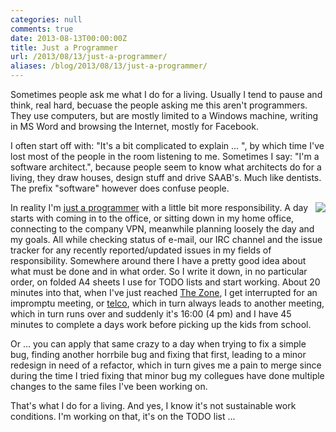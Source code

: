 ```yaml
---
categories: null
comments: true
date: 2013-08-13T00:00:00Z
title: Just a Programmer
url: /2013/08/13/just-a-programmer/
aliases: /blog/2013/08/13/just-a-programmer/
---
```


Sometimes people ask me what I do for a living.  Usually I tend to
pause and think, real hard, becuase the people asking me this aren't
programmers.  They use computers, but are mostly limited to a Windows
machine, writing in MS Word and browsing the Internet, mostly for
Facebook.

I often start off with: "It's a bit complicated to explain ... ", by
which time I've lost most of the people in the room listening to me.
Sometimes I say: "I'm a software architect.", because people seem to
know what architects do for a living, they draw houses, design stuff
and drive SAAB's.  Much like dentists.  The prefix "software" however
does confuse people.

<!--more-->

<img style="float: right" src="/images/programming-in-a-nutshell.gif">

In reality I'm [just a programmer][1] with a little bit more
responsibility.  A day starts with coming in to the office, or sitting
down in my home office, connecting to the company VPN, meanwhile
planning loosely the day and my goals.  All while checking status of
e-mail, our IRC channel and the issue tracker for any recently
reported/updated issues in my fields of responsibility.  Somewhere
around there I have a pretty good idea about what must be done and in
what order.  So I write it down, in no particular order, on folded A4
sheets I use for TODO lists and start working.  About 20 minutes into
that, when I've just reached [The Zone][2], I get interrupted for an
impromptu meeting, or [telco][3], which in turn always leads to another
meeting, which in turn runs over and suddenly it's 16:00 (4 pm) and I
have 45 minutes to complete a days work before picking up the kids from
school.

Or ... you can apply that same crazy to a day when trying to fix a
simple bug, finding another horrbile bug and fixing that first,
leading to a minor redesign in need of a refactor, which in turn gives
me a pain to merge since during the time I tried fixing that minor bug
my collegues have done multiple changes to the same files I've been
working on.

That's what I do for a living.  And yes, I know it's not sustainable
work conditions.  I'm working on that, it's on the TODO list ...

[1]: http://c2.com/cgi/wiki?JustaProgrammer
[2]: http://c2.com/cgi/wiki?InTheZone
[3]: https://en.wikipedia.org/wiki/Conference_call

